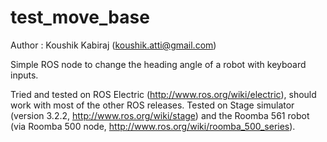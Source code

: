 test_move_base
==============
Author : Koushik Kabiraj (koushik.atti@gmail.com)

Simple ROS node to change the heading angle of a robot with keyboard inputs. 

Tried and tested on ROS Electric (http://www.ros.org/wiki/electric), should work with most of the other ROS releases. Tested on Stage simulator (version 3.2.2, http://www.ros.org/wiki/stage) and the Roomba 561 robot (via Roomba 500 node, http://www.ros.org/wiki/roomba_500_series).